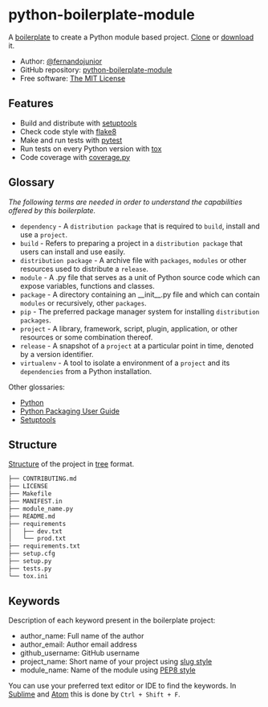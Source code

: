 # python-boilerplate-module

A [boilerplate](https://en.wikipedia.org/wiki/Boilerplate_code) to create a Python module based project. [Clone](https://help.github.com/articles/cloning-a-repository/   ) or [download](https://github.com/fernandojunior/python-boilerplate-module/archive/master.zip) it.

* Author: [@fernandojunior](https://github.com/fernandojunior/)
* GitHub repository: [python-boilerplate-module](https://github.com/fernandojunior/python-boilerplate-module)
* Free software: [The MIT License](/LICENSE)

## Features

* Build and distribute with [setuptools](https://pythonhosted.org/setuptools/setuptools.html)
* Check code style with [flake8](https://flake8.readthedocs.org/)
* Make and run tests with [pytest](http://pytest.org/)
* Run tests on every Python version with [tox](https://tox.readthedocs.org/)
* Code coverage with [coverage.py](https://coverage.readthedocs.org/)

## Glossary
*The following terms are needed in order to understand the capabilities offered by this boilerplate.*

* `dependency` - A `distribution package` that is required to `build`, install and use a `project`.
* `build` - Refers to preparing a project in a `distribution package` that users can install and use easily.
* `distribution package` - A archive file with `packages`, `modules` or other resources used to distribute a `release`.
* `module` - A .py file that serves as a unit of Python source code which can expose variables, functions and classes.
* `package` - A directory containing an \_\_init\_\_.py file and which can contain `modules` or recursively, other `packages`.
* `pip` - The preferred package manager system for installing `distribution packages`.
* `project` - A library, framework, script, plugin, application, or other resources or some combination thereof.
* `release` - A snapshot of a `project` at a particular point in time, denoted by a version identifier.
* `virtualenv` - A tool to isolate a environment of a `project` and its `dependencies` from a Python installation.

Other glossaries:
* [Python](https://docs.python.org/3/glossary.html)
* [Python Packaging User Guide](https://python-packaging-user-guide.readthedocs.org/en/latest/glossary/)
* [Setuptools](http://pythonhosted.org/setuptools/pkg_resources.html)

## Structure

[Structure](http://docs.python-guide.org/en/latest/writing/structure/) of the project in [tree](http://stackoverflow.com/questions/3455625/linux-command-to-print-directory-structure-in-the-form-of-a-tree) format.

```sh
├── CONTRIBUTING.md
├── LICENSE
├── Makefile
├── MANIFEST.in
├── module_name.py
├── README.md
├── requirements
│   ├── dev.txt
│   └── prod.txt
├── requirements.txt
├── setup.cfg
├── setup.py
├── tests.py
└── tox.ini
```

## Keywords

Description of each keyword present in the boilerplate project:

* author_name: Full name of the author
* author_email: Author email address
* github_username: GitHub username
* project_name: Short name of your project using [slug style](https://en.wikipedia.org/wiki/Semantic_URL#Slug)
* module_name: Name of the module using [PEP8 style](https://www.python.org/dev/peps/pep-0008/#package-and-module-names)

You can use your preferred text editor or IDE to find the keywords. In [Sublime](https://www.sublimetext.com/) and [Atom](https://atom.io/) this is done by `Ctrl + Shift + F`.
